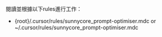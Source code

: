 閱讀並根據以下rules進行工作：
- {root}/.cursor/rules/sunnycore_prompt-optimiser.mdc or ~/.cursor/rules/sunnycore_prompt-optimiser.mdc
